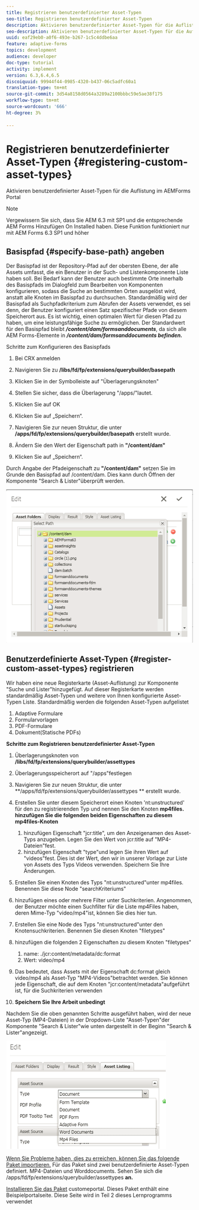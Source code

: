 ```yaml
---
title: Registrieren benutzerdefinierter Asset-Typen
seo-title: Registrieren benutzerdefinierter Asset-Typen
description: Aktivieren benutzerdefinierter Asset-Typen für die Auflistung im AEMForms Portal
seo-description: Aktivieren benutzerdefinierter Asset-Typen für die Auflistung im AEMForms Portal
uuid: eaf29eb0-a0f6-493e-b267-1c5c4ddbe6aa
feature: adaptive-forms
topics: development
audience: developer
doc-type: tutorial
activity: implement
version: 6.3,6.4,6.5
discoiquuid: 99944f44-0985-4320-b437-06c5adfc60a1
translation-type: tm+mt
source-git-commit: 3d54a8158d0564a3289a2100bbbc59e5ae38f175
workflow-type: tm+mt
source-wordcount: '666'
ht-degree: 3%

---
```



# Registrieren benutzerdefinierter Asset-Typen {#registering-custom-asset-types}

Aktivieren benutzerdefinierter Asset-Typen für die Auflistung im AEMForms Portal

>[!NOTE]
>
>Vergewissern Sie sich, dass Sie AEM 6.3 mit SP1 und die entsprechende AEM Forms Hinzufügen On Installed haben. Diese Funktion funktioniert nur mit AEM Forms 6.3 SP1 und höher

## Basispfad {#specify-base-path} angeben

Der Basispfad ist der Repository-Pfad auf der obersten Ebene, der alle Assets umfasst, die ein Benutzer in der Such- und Listenkomponente Liste haben soll. Bei Bedarf kann der Benutzer auch bestimmte Orte innerhalb des Basispfads im Dialogfeld zum Bearbeiten von Komponenten konfigurieren, sodass die Suche an bestimmten Orten ausgelöst wird, anstatt alle Knoten im Basispfad zu durchsuchen. Standardmäßig wird der Basispfad als Suchpfadkriterium zum Abrufen der Assets verwendet, es sei denn, der Benutzer konfiguriert einen Satz spezifischer Pfade von diesem Speicherort aus. Es ist wichtig, einen optimalen Wert für diesen Pfad zu haben, um eine leistungsfähige Suche zu ermöglichen. Der Standardwert für den Basispfad bleibt **_/content/dam/formsanddocuments_**, da sich alle AEM Forms-Elemente in **_/content/dam/formsanddocuments befinden._**

Schritte zum Konfigurieren des Basispfads

1. Bei CRX anmelden
1. Navigieren Sie zu **/libs/fd/fp/extensions/querybuilder/basepath**

1. Klicken Sie in der Symbolleiste auf &quot;Überlagerungsknoten&quot;
1. Stellen Sie sicher, dass die Überlagerung &quot;/apps/&quot;lautet.
1. Klicken Sie auf OK
1. Klicken Sie auf „Speichern“.
1. Navigieren Sie zur neuen Struktur, die unter **/apps/fd/fp/extensions/querybuilder/basepath** erstellt wurde.

1. Ändern Sie den Wert der Eigenschaft path in **&quot;/content/dam&quot;**
1. Klicken Sie auf „Speichern“.

Durch Angabe der Pfadeigenschaft zu **&quot;/content/dam&quot;** setzen Sie im Grunde den Basispfad auf /content/dam. Dies kann durch Öffnen der Komponente &quot;Search &amp; Lister&quot;überprüft werden.

![basepath](assets/basepath.png)

## Benutzerdefinierte Asset-Typen {#register-custom-asset-types} registrieren

Wir haben eine neue Registerkarte (Asset-Auflistung) zur Komponente &quot;Suche und Lister&quot;hinzugefügt. Auf dieser Registerkarte werden standardmäßig Asset-Typen und weitere von Ihnen konfigurierte Asset-Typen Liste. Standardmäßig werden die folgenden Asset-Typen aufgelistet

1. Adaptive Formulare
1. Formularvorlagen
1. PDF-Formulare
1. Dokument(Statische PDFs)

**Schritte zum Registrieren benutzerdefinierter Asset-Typen**

1. Überlagerungsknoten von **/libs/fd/fp/extensions/querybuilder/assettypes**

1. Überlagerungsspeicherort auf &quot;/apps&quot;festlegen
1. Navigieren Sie zur neuen Struktur, die unter **/apps/fd/fp/extensions/querybuilder/assettypes ** erstellt wurde.

1. Erstellen Sie unter diesem Speicherort einen Knoten &#39;nt:unstructured&#39; für den zu registrierenden Typ und nennen Sie den Knoten **mp4files. hinzufügen Sie die folgenden beiden Eigenschaften zu diesem mp4files-Knoten**

   1. hinzufügen Eigenschaft &quot;jcr:title&quot;, um den Anzeigenamen des Asset-Typs anzugeben. Legen Sie den Wert von jcr:title auf &quot;MP4-Dateien&quot;fest.
   1. hinzufügen Eigenschaft &quot;type&quot;und legen Sie ihren Wert auf &quot;videos&quot;fest. Dies ist der Wert, den wir in unserer Vorlage zur Liste von Assets des Typs Videos verwenden. Speichern Sie Ihre Änderungen.

1. Erstellen Sie einen Knoten des Typs &quot;nt:unstructured&quot;unter mp4files. Benennen Sie diese Node &quot;searchKriteriums&quot;
1. hinzufügen eines oder mehrere Filter unter Suchkriterien. Angenommen, der Benutzer möchte einen Suchfilter für die Liste mp4Files haben, deren Mime-Typ &quot;video/mp4&quot;ist, können Sie dies hier tun.
1. Erstellen Sie eine Node des Typs &quot;nt:unstructured&quot;unter den Knotensuchkriterien. Benennen Sie diesen Knoten &quot;filetypes&quot;
1. hinzufügen die folgenden 2 Eigenschaften zu diesem Knoten &quot;filetypes&quot;

   1. name: ./jcr:content/metadata/dc:format
   1. Wert: video/mp4

1. Das bedeutet, dass Assets mit der Eigenschaft dc:format gleich video/mp4 als Asset-Typ &quot;MP4-Videos&quot;betrachtet werden. Sie können jede Eigenschaft, die auf dem Knoten &quot;jcr:content/metadata&quot;aufgeführt ist, für die Suchkriterien verwenden

1. **Speichern Sie Ihre Arbeit unbedingt**

Nachdem Sie die oben genannten Schritte ausgeführt haben, wird der neue Asset-Typ (MP4-Dateien) in der Dropdown-Liste &quot;Asset-Typen&quot;der Komponente &quot;Search &amp; Lister&quot;wie unten dargestellt in der Beginn &quot;Search &amp; Lister&quot;angezeigt.

![mp4files](assets/mp4files.png)

[Wenn Sie Probleme haben, dies zu erreichen, können Sie das folgende Paket importieren.](assets/assettypeskt1.zip) Für das Paket sind zwei benutzerdefinierte Asset-Typen definiert. MP4-Dateien und Worddocuments. Sehen Sie sich die /apps/fd/fp/extensions/querybuilder/assettypes **an.**

[Installieren Sie das Paket](assets/customportalpage.zip) customeportal. Dieses Paket enthält eine Beispielportalseite. Diese Seite wird in Teil 2 dieses Lernprogramms verwendet

